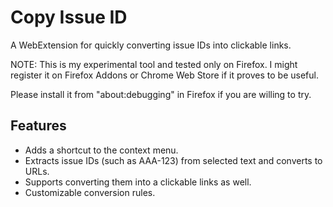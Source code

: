 # Copy Issue ID

A WebExtension for quickly converting issue IDs into clickable links.

NOTE: This is my experimental tool and tested only on Firefox. I might register
it on Firefox Addons or Chrome Web Store if it proves to be useful.

Please install it from "about:debugging" in Firefox if you are willing to try.

## Features

* Adds a shortcut to the context menu.
* Extracts issue IDs (such as AAA-123) from selected text and converts to URLs.
* Supports converting them into a clickable links as well.
* Customizable conversion rules.
